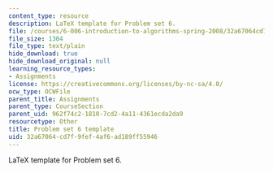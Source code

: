 ```yaml
---
content_type: resource
description: LaTeX template for Problem set 6.
file: /courses/6-006-introduction-to-algorithms-spring-2008/32a67064cd7f9fef4af6ad189ff55946_ps6_template.tex
file_size: 1304
file_type: text/plain
hide_download: true
hide_download_original: null
learning_resource_types:
- Assignments
license: https://creativecommons.org/licenses/by-nc-sa/4.0/
ocw_type: OCWFile
parent_title: Assignments
parent_type: CourseSection
parent_uid: 962f74c2-1810-7cd2-4a11-4361ecda2da9
resourcetype: Other
title: Problem set 6 template
uid: 32a67064-cd7f-9fef-4af6-ad189ff55946
---
```

LaTeX template for Problem set 6.